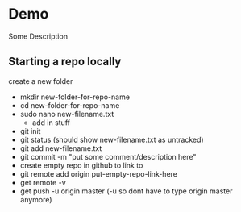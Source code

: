 # Demo

Some Description

## Starting a repo locally

create a new folder
- mkdir new-folder-for-repo-name
- cd  new-folder-for-repo-name
- sudo nano new-filename.txt
  - add in stuff
- git init
- git status (should show new-filename.txt as untracked)
- git add new-filename.txt
- git commit -m "put some comment/description here"
- create empty repo in github to link to
- git remote add origin put-empty-repo-link-here
- get remote -v
- get push -u origin master (-u so dont have to type origin master anymore)
